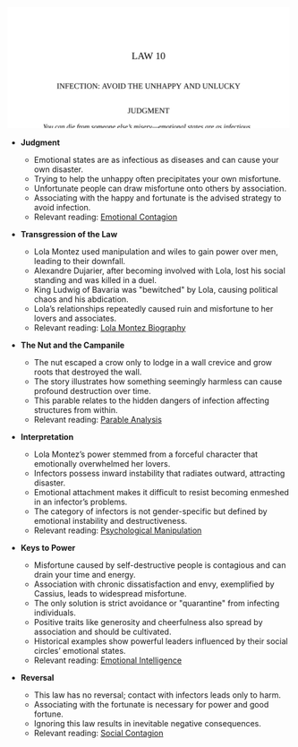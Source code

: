 ![10-infection](10-infection.best.png)

- **Judgment**  
  - Emotional states are as infectious as diseases and can cause your own disaster.  
  - Trying to help the unhappy often precipitates your own misfortune.  
  - Unfortunate people can draw misfortune onto others by association.  
  - Associating with the happy and fortunate is the advised strategy to avoid infection.  
  - Relevant reading: [Emotional Contagion](https://en.wikipedia.org/wiki/Emotional_contagion)

- **Transgression of the Law**  
  - Lola Montez used manipulation and wiles to gain power over men, leading to their downfall.  
  - Alexandre Dujarier, after becoming involved with Lola, lost his social standing and was killed in a duel.  
  - King Ludwig of Bavaria was "bewitched" by Lola, causing political chaos and his abdication.  
  - Lola’s relationships repeatedly caused ruin and misfortune to her lovers and associates.  
  - Relevant reading: [Lola Montez Biography](https://en.wikipedia.org/wiki/Lola_Montez)

- **The Nut and the Campanile**  
  - The nut escaped a crow only to lodge in a wall crevice and grow roots that destroyed the wall.  
  - The story illustrates how something seemingly harmless can cause profound destruction over time.  
  - This parable relates to the hidden dangers of infection affecting structures from within.  
  - Relevant reading: [Parable Analysis](https://www.britannica.com/topic/parable)

- **Interpretation**  
  - Lola Montez’s power stemmed from a forceful character that emotionally overwhelmed her lovers.  
  - Infectors possess inward instability that radiates outward, attracting disaster.  
  - Emotional attachment makes it difficult to resist becoming enmeshed in an infector’s problems.  
  - The category of infectors is not gender-specific but defined by emotional instability and destructiveness.  
  - Relevant reading: [Psychological Manipulation](https://en.wikipedia.org/wiki/Psychological_manipulation)

- **Keys to Power**  
  - Misfortune caused by self-destructive people is contagious and can drain your time and energy.  
  - Association with chronic dissatisfaction and envy, exemplified by Cassius, leads to widespread misfortune.  
  - The only solution is strict avoidance or "quarantine" from infecting individuals.  
  - Positive traits like generosity and cheerfulness also spread by association and should be cultivated.  
  - Historical examples show powerful leaders influenced by their social circles’ emotional states.  
  - Relevant reading: [Emotional Intelligence](https://en.wikipedia.org/wiki/Emotional_intelligence)

- **Reversal**  
  - This law has no reversal; contact with infectors leads only to harm.  
  - Associating with the fortunate is necessary for power and good fortune.  
  - Ignoring this law results in inevitable negative consequences.  
  - Relevant reading: [Social Contagion](https://en.wikipedia.org/wiki/Social_contagion)
